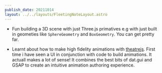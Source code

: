 ```yaml
---
publish_date: 20211014    
layout: ../../layouts/FleetingNoteLayout.astro
---
```

- Fun building a 3D scene with just Three.js primatives e.g with just built in geometies like `SphereGeometry` and `BoxGeometry`. You can get pretty far.

- Learnt about how to make high fidelity animations with [theatrejs](https://www.theatrejs.com/). First time i have seen a UI in conjunction with code to build animations. It actuall makes a lot of sense! It combines the best bits of dat.gui and GSAP to create an intuitive animation authoring experience.
